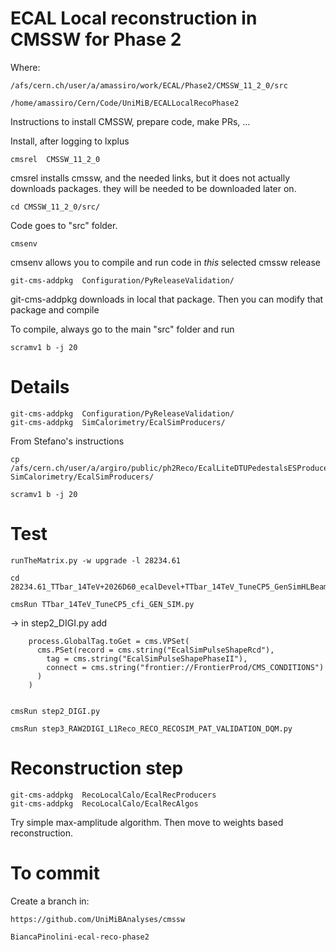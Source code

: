 ECAL Local reconstruction in CMSSW for Phase 2
====

Where:

    /afs/cern.ch/user/a/amassiro/work/ECAL/Phase2/CMSSW_11_2_0/src
    
    /home/amassiro/Cern/Code/UniMiB/ECALLocalRecoPhase2
    
    
Instructions to install CMSSW, prepare code, make PRs, ...


Install, after logging to lxplus

    cmsrel  CMSSW_11_2_0

cmsrel installs cmssw, and the needed links, but it does not actually downloads packages. 
they will be needed to be downloaded later on.

    cd CMSSW_11_2_0/src/
    
Code goes to "src" folder.

    cmsenv
    
cmsenv allows you to compile and run code in *this* selected cmssw release

    git-cms-addpkg  Configuration/PyReleaseValidation/

git-cms-addpkg downloads in local that package.
Then you can modify that package and compile

To compile, always go to the main "src" folder and run

    scramv1 b -j 20
    

    
Details
====

    git-cms-addpkg  Configuration/PyReleaseValidation/
    git-cms-addpkg  SimCalorimetry/EcalSimProducers/

    
From Stefano's instructions

    cp /afs/cern.ch/user/a/argiro/public/ph2Reco/EcalLiteDTUPedestalsESProducer.cc SimCalorimetry/EcalSimProducers/    

    scramv1 b -j 20
    

Test
====
    
    runTheMatrix.py -w upgrade -l 28234.61
    
    cd 28234.61_TTbar_14TeV+2026D60_ecalDevel+TTbar_14TeV_TuneCP5_GenSimHLBeamSpot14+DigiTrigger+RecoGlobal+HARVESTGlobal/
    
    cmsRun TTbar_14TeV_TuneCP5_cfi_GEN_SIM.py

-> in step2_DIGI.py add 

        process.GlobalTag.toGet = cms.VPSet(
          cms.PSet(record = cms.string("EcalSimPulseShapeRcd"),
            tag = cms.string("EcalSimPulseShapePhaseII"),
            connect = cms.string("frontier://FrontierProd/CMS_CONDITIONS")
          )
        )

        
    cmsRun step2_DIGI.py
    
    cmsRun step3_RAW2DIGI_L1Reco_RECO_RECOSIM_PAT_VALIDATION_DQM.py
    
    
    
    
Reconstruction step
====

    git-cms-addpkg  RecoLocalCalo/EcalRecProducers
    git-cms-addpkg  RecoLocalCalo/EcalRecAlgos
    


    
Try simple max-amplitude algorithm.
Then move to weights based reconstruction.



To commit
====

Create a branch in:

    https://github.com/UniMiBAnalyses/cmssw

    BiancaPinolini-ecal-reco-phase2
    
    
    
    





    